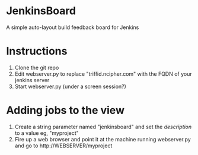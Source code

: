 # JenkinsBoard
A simple auto-layout build feedback board for Jenkins

# Instructions
1. Clone the git repo
2. Edit webserver.py to replace "triffid.ncipher.com" with the FQDN of your jenkins server
3. Start webserver.py (under a screen session?)

# Adding jobs to the view
1. Create a string parameter named "jenkinsboard" and set the _description_ to a value eg, "myproject"
2. Fire up a web browser and point it at the machine running webserver.py and go to http://WEBSERVER/myproject
